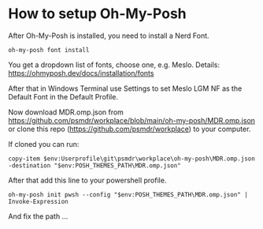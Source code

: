 # How to setup Oh-My-Posh

After Oh-My-Posh is installed, you need to install a Nerd Font.

    oh-my-posh font install

You get a dropdown list of fonts, choose one, e.g. Meslo.
Details: https://ohmyposh.dev/docs/installation/fonts

After that in Windows Terminal use Settings to set Meslo LGM NF as the Default Font in the Default Profile.

Now download MDR.omp.json from https://github.com/psmdr/workplace/blob/main/oh-my-posh/MDR.omp.json or clone this repo (https://github.com/psmdr/workplace) to your computer.

If cloned you can run:

    copy-item $env:Userprofile\git\psmdr\workplace\oh-my-posh\MDR.omp.json -destination "$env:POSH_THEMES_PATH\MDR.omp.json"

After that add this line to your powershell profile.

    oh-my-posh init pwsh --config "$env:POSH_THEMES_PATH\MDR.omp.json" | Invoke-Expression

And fix the path ...



